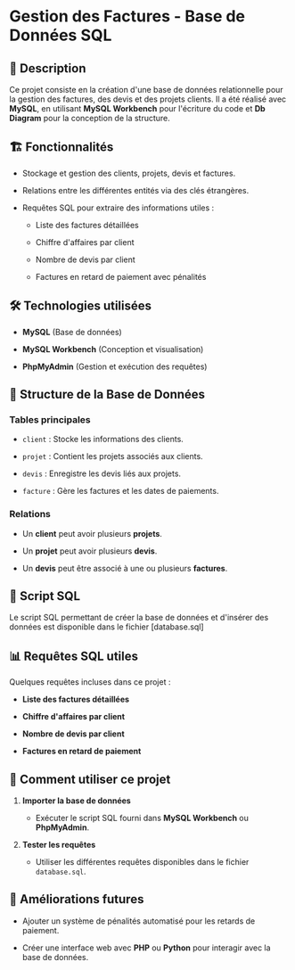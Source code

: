 # Gestion des Factures - Base de Données SQL

## 📌 Description

Ce projet consiste en la création d'une base de données relationnelle pour la gestion des factures, des devis et des projets clients. Il a été réalisé avec **MySQL**, en utilisant **MySQL Workbench** pour l'écriture du code et **Db Diagram** pour la conception de la structure.

## 🏗️ Fonctionnalités

- Stockage et gestion des clients, projets, devis et factures.
    
- Relations entre les différentes entités via des clés étrangères.
    
- Requêtes SQL pour extraire des informations utiles :
    
    - Liste des factures détaillées
        
    - Chiffre d'affaires par client
        
    - Nombre de devis par client
        
    - Factures en retard de paiement avec pénalités
        

## 🛠️ Technologies utilisées

- **MySQL** (Base de données)
    
- **MySQL Workbench** (Conception et visualisation)
    
- **PhpMyAdmin** (Gestion et exécution des requêtes)
    

## 📂 Structure de la Base de Données

### Tables principales

- `client` : Stocke les informations des clients.
    
- `projet` : Contient les projets associés aux clients.
    
- `devis` : Enregistre les devis liés aux projets.
    
- `facture` : Gère les factures et les dates de paiements.
    

### Relations

- Un **client** peut avoir plusieurs **projets**.
    
- Un **projet** peut avoir plusieurs **devis**.
    
- Un **devis** peut être associé à une ou plusieurs **factures**.
    

## 📜 Script SQL

Le script SQL permettant de créer la base de données et d'insérer des données est disponible dans le fichier [database.sql]

## 📊 Requêtes SQL utiles

Quelques requêtes incluses dans ce projet :

- **Liste des factures détaillées**
    
- **Chiffre d'affaires par client**
    
- **Nombre de devis par client**
    
- **Factures en retard de paiement**
    

## 🚀 Comment utiliser ce projet

1. **Importer la base de données**
    
    - Exécuter le script SQL fourni dans **MySQL Workbench** ou **PhpMyAdmin**.
        
2. **Tester les requêtes**
    
    - Utiliser les différentes requêtes disponibles dans le fichier `database.sql`.
        

## 📌 Améliorations futures

- Ajouter un système de pénalités automatisé pour les retards de paiement.
    
- Créer une interface web avec **PHP** ou **Python** pour interagir avec la base de données.

